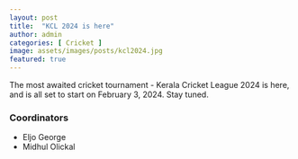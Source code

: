 ```yaml
---
layout: post
title:  "KCL 2024 is here"
author: admin
categories: [ Cricket ]
image: assets/images/posts/kcl2024.jpg
featured: true
---
```


The most awaited cricket tournament - Kerala Cricket League 2024 is here, and is all set to start on February 3, 2024.
Stay tuned.

### Coordinators   

- Eljo George
- Midhul Olickal

